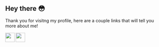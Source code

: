 ##  Hey there 😳

Thank you for visitng my profile, here are a couple links that will tell you more about me!


<a href="https://www.linkedin.com/in/lefantan">
  <img align="left" width="30px" src="https://cdn-icons-png.flaticon.com/512/174/174857.png"  />
</a>

<a href="https://lefantan.com">
  <img align="left" width="30px" src="https://screenshots.imgix.net/mui-org/material-ui-icons/insert-link-rounded/~v=3.9.2/38143043-15a9-4065-babb-73599b93091a.png?ixlib=js-1.2.0&s=f4a376d5333253bea441deaabb686f40&w=300&h=200&fit=fillmax&fm=webp"  />
</a>
